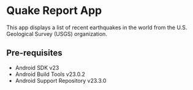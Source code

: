 Quake Report App
===================================

This app displays a list of recent earthquakes in the world
from the U.S. Geological Survey (USGS) organization.


Pre-requisites
--------------

- Android SDK v23
- Android Build Tools v23.0.2
- Android Support Repository v23.3.0


